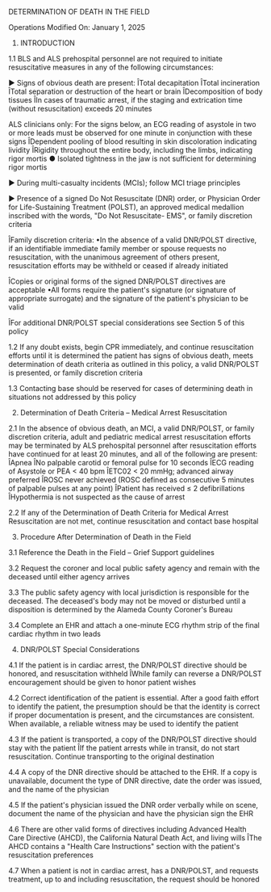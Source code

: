 DETERMINATION OF DEATH IN THE FIELD

Operations
Modified On: January 1, 2025

1. INTRODUCTION

1.1 BLS and ALS prehospital personnel are not required to initiate resuscitative measures in any of the following circumstances:

► Signs of obvious death are present:
ÎTotal decapitation
ÎTotal incineration
ÎTotal separation or destruction of the heart or brain
ÎDecomposition of body tissues
ÎIn cases of traumatic arrest, if the staging and extrication time (without resuscitation) exceeds 20 minutes

ALS clinicians only: For the signs below, an ECG reading of asystole in two or more leads must be observed for one minute in conjunction with these signs
ÎDependent pooling of blood resulting in skin discoloration indicating lividity
ÎRigidity throughout the entire body, including the limbs, indicating rigor mortis
● Isolated tightness in the jaw is not sufficient for determining rigor mortis

► During multi-casualty incidents (MCIs); follow MCI triage principles

► Presence of a signed Do Not Resuscitate (DNR) order, or Physician Order for Life-Sustaining Treatment (POLST), an approved medical medallion inscribed with the words, "Do Not Resuscitate- EMS", or family discretion criteria

ÎFamily discretion criteria:
•In the absence of a valid DNR/POLST directive, if an identifiable immediate family member or spouse requests no resuscitation, with the unanimous agreement of others present, resuscitation efforts may be withheld or ceased if already initiated

ÎCopies or original forms of the signed DNR/POLST directives are acceptable
•All forms require the patient's signature (or signature of appropriate surrogate) and the signature of the patient's physician to be valid

ÎFor additional DNR/POLST special considerations see Section 5 of this policy

1.2 If any doubt exists, begin CPR immediately, and continue resuscitation efforts until it is determined the patient has signs of obvious death, meets determination of death criteria as outlined in this policy, a valid DNR/POLST is presented, or family discretion criteria

1.3 Contacting base should be reserved for cases of determining death in situations not addressed by this policy

2. Determination of Death Criteria – Medical Arrest Resuscitation

2.1 In the absence of obvious death, an MCI, a valid DNR/POLST, or family discretion criteria, adult and pediatric medical arrest resuscitation efforts may be terminated by ALS prehospital personnel after resuscitation efforts have continued for at least 20 minutes, and all of the following are present:
ÎApnea
ÎNo palpable carotid or femoral pulse for 10 seconds
ÎECG reading of Asystole or PEA < 40 bpm
ÎETC02 < 20 mmHg; advanced airway preferred
ÎROSC never achieved (ROSC defined as consecutive 5 minutes of palpable pulses at any point)
ÎPatient has received ≤ 2 defibrillations
ÎHypothermia is not suspected as the cause of arrest

2.2 If any of the Determination of Death Criteria for Medical Arrest Resuscitation are not met, continue resuscitation and contact base hospital

3. Procedure After Determination of Death in the Field

3.1 Reference the Death in the Field – Grief Support guidelines

3.2 Request the coroner and local public safety agency and remain with the deceased until either agency arrives

3.3 The public safety agency with local jurisdiction is responsible for the deceased. The deceased's body may not be moved or disturbed until a disposition is determined by the Alameda County Coroner's Bureau

3.4 Complete an EHR and attach a one-minute ECG rhythm strip of the final cardiac rhythm in two leads

4. DNR/POLST Special Considerations

4.1 If the patient is in cardiac arrest, the DNR/POLST directive should be honored, and resuscitation withheld
ÎWhile family can reverse a DNR/POLST encouragement should be given to honor patient wishes

4.2 Correct identification of the patient is essential. After a good faith effort to identify the patient, the presumption should be that the identity is correct if proper documentation is present, and the circumstances are consistent. When available, a reliable witness may be used to identify the patient

4.3 If the patient is transported, a copy of the DNR/POLST directive should stay with the patient
ÎIf the patient arrests while in transit, do not start resuscitation. Continue transporting to the original destination

4.4 A copy of the DNR directive should be attached to the EHR. If a copy is unavailable, document the type of DNR directive, date the order was issued, and the name of the physician

4.5 If the patient's physician issued the DNR order verbally while on scene, document the name of the physician and have the physician sign the EHR

4.6 There are other valid forms of directives including Advanced Health Care Directive (AHCD), the California Natural Death Act, and living wills
ÎThe AHCD contains a "Health Care Instructions" section with the patient's resuscitation preferences

4.7 When a patient is not in cardiac arrest, has a DNR/POLST, and requests treatment, up to and including resuscitation, the request should be honored






